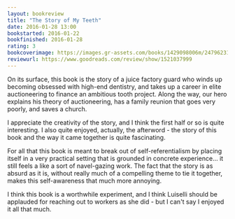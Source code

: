```yaml
---
layout: bookreview
title: "The Story of My Teeth"
date: 2016-01-28 13:00
bookstarted: 2016-01-22
bookfinished: 2016-01-28
rating: 3
bookcoverimage: https://images.gr-assets.com/books/1429098006m/24796231.jpg
reviewurl: https://www.goodreads.com/review/show/1521037999
---
```


On its surface, this book is the story of a juice factory guard who winds up becoming obsessed with high-end dentistry, and takes up a career in elite auctioneering to finance an ambitious tooth project. Along the way, our hero explains his theory of auctioneering, has a family reunion that goes very poorly, and saves a church.



I appreciate the creativity of the story, and I think the first half or so is quite interesting. I also quite enjoyed, actually, the afterword - the story of this book and the way it came together is quite fascinating.



For all that this book is meant to break out of self-referentialism by placing itself in a very practical setting that is grounded in concrete experience... it still feels a like a sort of navel-gazing work. The fact that the story is as absurd as it is, without really much of a compelling theme to tie it together, makes this self-awareness that much more annoying.



I think this book is a worthwhile experiment, and I think Luiselli should be applauded for reaching out to workers as she did - but I can't say I enjoyed it all that much.